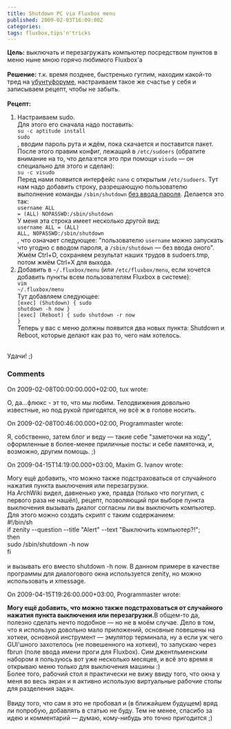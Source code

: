 ```yaml
---
title: Shutdown PC via Fluxbox menu
published: 2009-02-03T16:09:00Z
categories: 
tags: fluxbox,tips'n'tricks
---
```


<b>Цель:</b> выключать и перезагружать компьютер посредством пунктов в меню ныне мною горячо любимого Fluxbox'а<br /><br /><b>Решение:</b> т.к. время позднее, быстренько гуглим, находим какой-то тред на <a href=http://ubuntuforums.org/archive/index.php/t-635825.html>убунтуфоруме</a>, настраиваем такое же счастье у себя и записываем рецепт, чтобы не забыть.<br /><a name='more'></a><br /><b>Рецепт:</b><ol><li>Настраиваем sudo.<br />Для этого его сначала надо поставить:<br /><div class="code"><code>su -c aptitude install sudo</code></div>, вводим пароль рута и ждём, пока скачается и поставится пакет. После этого правим конфиг, лежащий в <code>/etc/sudoers</code> (обратите внимание на то, что дела:ется это при помощи <code>visudo</code> — он специально для этого и сделан):<br /><div class="code"><code>su -c visudo</code></div>Перед нами появится интерфейс <code>nano</code> с открытым <code>/etc/sudoers</code>. Тут нам надо добавить строку, разрешающую пользователю выполнение команды <code>/sbin/shutdown</code> <u>без ввода пароля</u>. Делается это так:<br /><div class="code"><code>username ALL = (ALL) NOPASSWD:/sbin/shutdown</code></div>У меня эта строка имеет несколько другой вид:<br /><div class="code"><code>username ALL = (ALL) ALL, NOPASSWD:/sbin/shutdown</code></div>, что означает следующее: "пользователю <code>username</code> можно запускать что угодно с вводом пароля, а <code>/sbin/shutdown</code> — без ввода оного".<br />Жмём Ctrl+O, сохраняем результат наших трудов в sudoers.tmp, потом жмём Ctrl+X для выхода.</li><li>Добавить в <code>~/.fluxbox/menu</code> (или <code>/etc/fluxbox/menu</code>, если хочется добавить пункты всем пользователям Fluxbox в системе):<br /><div class="code"><code>vim ~/.fluxbox/menu</code></div>Тут добавляем следующее:<br /><div class="code"><code>[exec] (Shutdown) { sudo shutdown -h now }<br />[exec] (Reboot) { sudo shutdown -r now }</code></div>Теперь у вас с меню должны появится два новых пункта: Shutdown и Reboot, которые делают как раз то, чего нам хотелось.</li></ol><br />Удачи! ;)

<h3 id='hakyll-convert-comments-title'>Comments</h3>
<div class='hakyll-convert-comment'>
<p class='hakyll-convert-comment-date'>On 2009-02-08T00:00:00.000+02:00, tux wrote:</p>
<p class='hakyll-convert-comment-body'>
О, да...флюкс - эт то, что мы любим. Телодвижения довольно известные, но под рукой пригодятся, не всё ж в голове носить.
</p>
</div>

<div class='hakyll-convert-comment'>
<p class='hakyll-convert-comment-date'>On 2009-02-08T00:46:00.000+02:00, Programmaster wrote:</p>
<p class='hakyll-convert-comment-body'>
Я, собственно, затем блог и веду — такие себе "заметочки на ходу", оформленные в более-менее приличные посты: и себе памяточка, и, возможно, другим помощь. ;)
</p>
</div>

<div class='hakyll-convert-comment'>
<p class='hakyll-convert-comment-date'>On 2009-04-15T14:19:00.000+03:00, Maxim G. Ivanov wrote:</p>
<p class='hakyll-convert-comment-body'>
Могу ещё добавить, что можно также подстраховаться от случайного нажатия пункта выключения или перезагрузки.<br />На ArchWiki видел, давненько уже, правда (только что погуглил, с первого раза не нашёл), рецепт, позволяющий при выборе пункта выключения вызывать диалог согласны ли вы выключить компьютер.<br />Для этого можно создать скрипт с таким содержанием:<br />#!/bin/sh<br />if  zenity --question --title "Alert" --text "Выключить компьютер?!"; <br /> then<br />  sudo /sbin/shutdown -h now<br />fi<br /> <br />и вызывать его вместо shutdown -h now.  В данном примере в качестве программы для диалогового окна используется zenity, но можно использовать и xmessage.
</p>
</div>

<div class='hakyll-convert-comment'>
<p class='hakyll-convert-comment-date'>On 2009-04-15T19:26:00.000+03:00, Programmaster wrote:</p>
<p class='hakyll-convert-comment-body'>
<B>Могу ещё добавить, что можно также подстраховаться от случайного нажатия пункта выключения или перезагрузки.</B>В общем-то да, полезно сделать нечто подобное — но не в моём случае. Дело в том, что я использую довольно мало приложений, основные повешены на хоткеи, основной инструмент — эмулятор терминала, ну а если уж чего GUI'шного захотелось (не повешенного на хоткеи), то запускаю через fbrun (поле ввода имени проги для Fluxbox). Сим джентльменским набором я пользуюсь вот уже несколько месяцев, и всё это время я открываю меню только для выключения машины :)<br />Более того, рабочий стол я практически не вижу ввиду того, что окна у меня во весь экран и я активно использую виртуальные рабочие столы для разделения задач.<br /><br />Ввиду того, что сам я это не пробовал и (в ближайшем будущем) вряд ли попробую, добавлять в статью не буду. Тем не менее, спасибо за идею и комментарий — думаю, кому-нибудь это точно пригодится ;)
</p>
</div>



